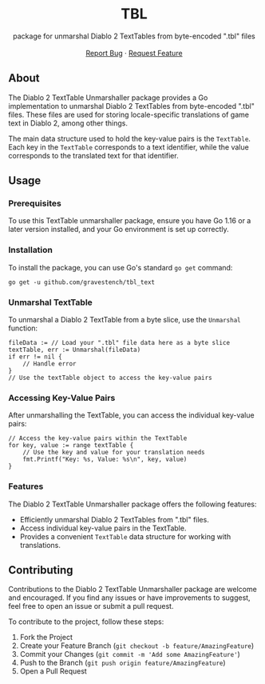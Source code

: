 
<!-- PROJECT LOGO -->
<h1 align="center">TBL</h1>
<p align="center">
  package for unmarshal Diablo 2 TextTables from byte-encoded ".tbl" files
  <br />
  <br />
  <a href="https://github.com/gravestench/tbl_text/issues">Report Bug</a>
  ·
  <a href="https://github.com/gravestench/tbl_text/issues">Request Feature</a>
</p>

<!-- ABOUT THE PROJECT -->
## About

The Diablo 2 TextTable Unmarshaller package provides a Go implementation to
unmarshal Diablo 2 TextTables from byte-encoded ".tbl" files. These files are
used for storing locale-specific translations of game text in Diablo 2, among 
other things.

The main data structure used to hold the key-value pairs is the `TextTable`.
Each key in the `TextTable` corresponds to a text identifier, while the value
corresponds to the translated text for that identifier.

## Usage

### Prerequisites
To use this TextTable unmarshaller package, ensure you have Go 1.16 or a later
version installed, and your Go environment is set up correctly.

### Installation
To install the package, you can use Go's standard `go get` command:

```shell
go get -u github.com/gravestench/tbl_text
```

### Unmarshal TextTable
To unmarshal a Diablo 2 TextTable from a byte slice, use the `Unmarshal`
function:

```golang
fileData := // Load your ".tbl" file data here as a byte slice
textTable, err := Unmarshal(fileData)
if err != nil {
    // Handle error
}
// Use the textTable object to access the key-value pairs
```

### Accessing Key-Value Pairs
After unmarshalling the TextTable, you can access the individual key-value pairs:

```golang
// Access the key-value pairs within the TextTable
for key, value := range textTable {
    // Use the key and value for your translation needs
    fmt.Printf("Key: %s, Value: %s\n", key, value)
}
```

### Features
The Diablo 2 TextTable Unmarshaller package offers the following features:
- Efficiently unmarshal Diablo 2 TextTables from ".tbl" files.
- Access individual key-value pairs in the TextTable.
- Provides a convenient `TextTable` data structure for working with translations.

<!-- CONTRIBUTING -->
## Contributing

Contributions to the Diablo 2 TextTable Unmarshaller package are welcome and
encouraged. If you find any issues or have improvements to suggest, feel free to
open an issue or submit a pull request.

To contribute to the project, follow these steps:

1. Fork the Project
2. Create your Feature Branch (`git checkout -b feature/AmazingFeature`)
3. Commit your Changes (`git commit -m 'Add some AmazingFeature'`)
4. Push to the Branch (`git push origin feature/AmazingFeature`)
5. Open a Pull Request

<!-- MARKDOWN LINKS & IMAGES -->
[tbl_text]: https://github.com/gravestench/tbl_text
